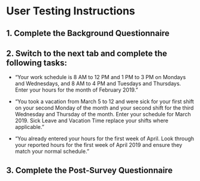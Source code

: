 # User Testing Instructions

## 1. Complete the Background Questionnaire

## 2. Switch to the next tab and complete the following tasks:
* “Your work schedule is 8 AM to 12 PM and 1 PM to 3 PM on Mondays and Wednesdays, and 8 AM to 4 PM and Tuesdays and Thursdays. Enter your hours for the month of February 2019.”

* “You took a vacation from March 5 to 12 and were sick for your first shift on your second Monday of the month and your second shift for the third Wednesday and Thursday of the month. Enter your schedule for March 2019. Sick Leave and Vacation Time replace your shifts where applicable.”

* “You already entered your hours for the first week of April. Look through your reported hours for the first week of April 2019 and ensure they match your normal schedule.”

## 3. Complete the Post-Survey Questionnaire